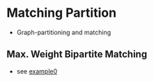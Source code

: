 # Matching Partition

- Graph-partitioning and matching

## Max. Weight Bipartite Matching

- see [example0](example0.jl)